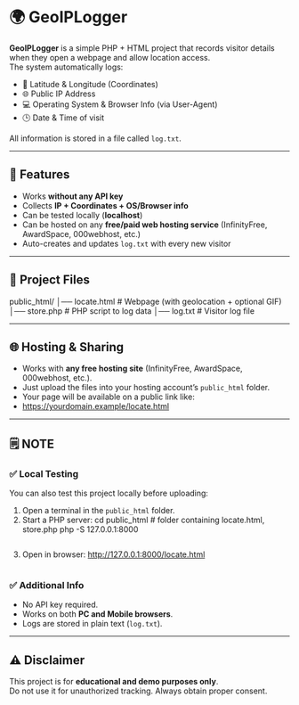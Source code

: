 
# 🌍 GeoIPLogger

**GeoIPLogger** is a simple PHP + HTML project that records visitor details when they open a webpage and allow location access.  
The system automatically logs:

- 📍 Latitude & Longitude (Coordinates)  
- 🌐 Public IP Address  
- 💻 Operating System & Browser Info (via User-Agent)  
- 🕒 Date & Time of visit  

All information is stored in a file called `log.txt`.

---

## 🚀 Features
- Works **without any API key**  
- Collects **IP + Coordinates + OS/Browser info**  
- Can be tested locally (**localhost**)  
- Can be hosted on any **free/paid web hosting service** (InfinityFree, AwardSpace, 000webhost, etc.)  
- Auto-creates and updates `log.txt` with every new visitor  

---

## 📂 Project Files
public_html/
│── locate.html # Webpage (with geolocation + optional GIF)
│── store.php # PHP script to log data
│── log.txt # Visitor log file

---

## 🌐 Hosting & Sharing
- Works with **any free hosting site** (InfinityFree, AwardSpace, 000webhost, etc.).  
- Just upload the files into your hosting account’s `public_html` folder.  
- Your page will be available on a public link like:
- https://yourdomain.example/locate.html

---

## 🗒️ NOTE

### ✅ Local Testing

You can also test this project locally before uploading:

1. Open a terminal in the `public_html` folder.
2. Start a PHP server:
   cd public_html   # folder containing locate.html, store.php
   php -S 127.0.0.1:8000
   ```
3. Open in browser:
   http://127.0.0.1:8000/locate.html
   ```

### ✅ Additional Info

* No API key required.
* Works on both **PC and Mobile browsers**.
* Logs are stored in plain text (`log.txt`).

---



## ⚠️ Disclaimer
This project is for **educational and demo purposes only**.  
Do not use it for unauthorized tracking. Always obtain proper consent.



